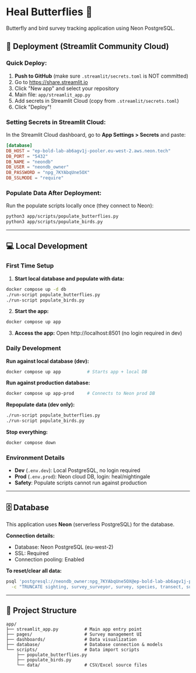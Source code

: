 # Heal Butterflies 🦋

Butterfly and bird survey tracking application using Neon PostgreSQL.

## 🚀 Deployment (Streamlit Community Cloud)

### Quick Deploy:
1. **Push to GitHub** (make sure `.streamlit/secrets.toml` is NOT committed)
2. Go to https://share.streamlit.io
3. Click "New app" and select your repository
4. Main file: `app/streamlit_app.py`
5. Add secrets in Streamlit Cloud (copy from `.streamlit/secrets.toml`)
6. Click "Deploy"!

### Setting Secrets in Streamlit Cloud:
In the Streamlit Cloud dashboard, go to **App Settings > Secrets** and paste:
```toml
[database]
DB_HOST = "ep-bold-lab-ab6agv1j-pooler.eu-west-2.aws.neon.tech"
DB_PORT = "5432"
DB_NAME = "neondb"
DB_USER = "neondb_owner"
DB_PASSWORD = "npg_7KYAbqUne5OX"
DB_SSLMODE = "require"
```

### Populate Data After Deployment:
Run the populate scripts locally once (they connect to Neon):
```bash
python3 app/scripts/populate_butterflies.py
python3 app/scripts/populate_birds.py
```

---

## 💻 Local Development

### First Time Setup

1. **Start local database and populate with data:**
```bash
docker compose up -d db
./run-script populate_butterflies.py
./run-script populate_birds.py
```

2. **Start the app:**
```bash
docker compose up app
```

3. **Access the app:**
Open http://localhost:8501 (no login required in dev)

### Daily Development

**Run against local database (dev):**
```bash
docker compose up app          # Starts app + local DB
```

**Run against production database:**
```bash
docker compose up app-prod     # Connects to Neon prod DB
```

**Repopulate data (dev only):**
```bash
./run-script populate_butterflies.py
./run-script populate_birds.py
```

**Stop everything:**
```bash
docker compose down
```

### Environment Details

- **Dev** (`.env.dev`): Local PostgreSQL, no login required
- **Prod** (`.env.prod`): Neon cloud DB, login: heal/nightingale
- **Safety**: Populate scripts cannot run against production

---

## 🗄️ Database

This application uses **Neon** (serverless PostgreSQL) for the database.

**Connection details:**
- Database: Neon PostgreSQL (eu-west-2)
- SSL: Required
- Connection pooling: Enabled

**To reset/clear all data:**
```bash
psql 'postgresql://neondb_owner:npg_7KYAbqUne5OX@ep-bold-lab-ab6agv1j-pooler.eu-west-2.aws.neon.tech/neondb?sslmode=require' \
  -c "TRUNCATE sighting, survey_surveyor, survey, species, transect, surveyor CASCADE;"
```

---

## 📁 Project Structure
```
app/
├── streamlit_app.py          # Main app entry point
├── pages/                    # Survey management UI
├── dashboards/               # Data visualization
├── database/                 # Database connection & models
└── scripts/                  # Data import scripts
    ├── populate_butterflies.py
    ├── populate_birds.py
    └── data/                 # CSV/Excel source files
```